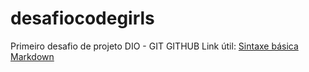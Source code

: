# desafiocodegirls
Primeiro desafio de projeto DIO - GIT GITHUB
Link útil:
[Sintaxe básica Markdown](https://www.markdownguide.org/)
